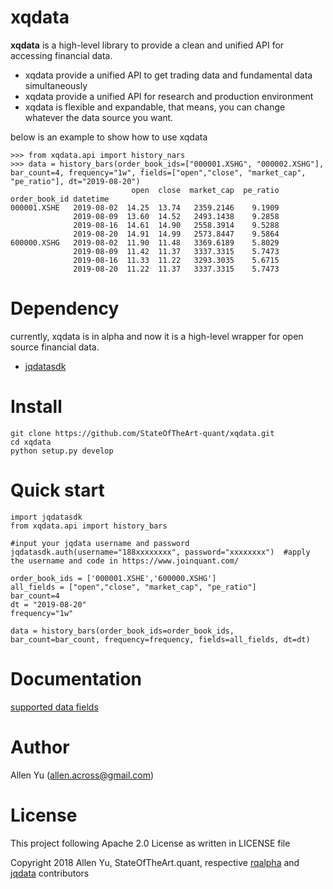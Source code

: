 # xqdata
**xqdata** is a high-level library to provide a clean and unified API for accessing financial data.
* xqdata provide a unified API to get trading data and fundamental data simultaneously
* xqdata provide a unified API for research and production environment
* xqdata is flexible and expandable, that means, you can change whatever the data source you want.

below is an example to show how to use xqdata
~~~
>>> from xqdata.api import history_nars
>>> data = history_bars(order_book_ids=["000001.XSHG", "000002.XSHG"], bar_count=4, frequency="1w", fields=["open","close", "market_cap", "pe_ratio"], dt="2019-08-20")
                           open  close  market_cap  pe_ratio
order_book_id datetime                                      
000001.XSHE   2019-08-02  14.25  13.74   2359.2146    9.1909
              2019-08-09  13.60  14.52   2493.1438    9.2858
              2019-08-16  14.61  14.90   2558.3914    9.5288
              2019-08-20  14.91  14.99   2573.8447    9.5864
600000.XSHG   2019-08-02  11.90  11.48   3369.6189    5.8029
              2019-08-09  11.42  11.37   3337.3315    5.7473
              2019-08-16  11.33  11.22   3293.3035    5.6715
              2019-08-20  11.22  11.37   3337.3315    5.7473
~~~

# Dependency
currently, xqdata is in alpha and now it is a high-level wrapper for open source financial data.
* [jqdatasdk](https://github.com/JoinQuant/jqdatasdk)

# Install
~~~
git clone https://github.com/StateOfTheArt-quant/xqdata.git
cd xqdata
python setup.py develop
~~~

# Quick start
~~~
import jqdatasdk
from xqdata.api import history_bars

#input your jqdata username and password
jqdatasdk.auth(username="188xxxxxxxx", password="xxxxxxxx")  #apply the username and code in https://www.joinquant.com/

order_book_ids = ['000001.XSHE','600000.XSHG']
all_fields = ["open","close", "market_cap", "pe_ratio"]
bar_count=4
dt = "2019-08-20"
frequency="1w"

data = history_bars(order_book_ids=order_book_ids, bar_count=bar_count, frequency=frequency, fields=all_fields, dt=dt)
~~~

# Documentation
[supported data fields](docs/supported_financial_fields.md)

# Author
Allen Yu (allen.across@gmail.com)

# License
This project following Apache 2.0 License as written in LICENSE file

Copyright 2018 Allen Yu, StateOfTheArt.quant, respective [rqalpha](https://github.com/ricequant/rqalpha) and [jqdata](https://github.com/JoinQuant/jqdatasdk) contributors


